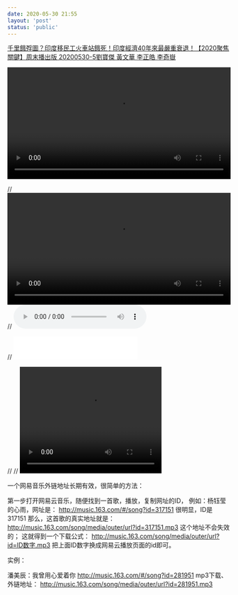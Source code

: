 ```yaml
---
date: 2020-05-30 21:55
layout: 'post'
status: 'public'
---
```


[千里餓殍圖？印度移民工火車站餓死！印度經濟40年來最嚴重衰退！【2020聚焦關鍵】周末播出版 20200530-5劉寶傑 黃文華 李正皓 李奇嶽](https://www.youtube.com/watch?v=0uuool6Ycrg)



<video width="100%" controls="controls"><source src="https://github.com/behalcyon/cited_video/raw/master/Copenhagen%20Vacation%20Travel%20Guide%20%7C%20Expedia.mp4" autoplay controls ></video>

// <video width="100%" controls="controls"><source src="https://media.w3.org/2010/05/sintel/trailer.mp4" autoplay controls ></video>
//  <audio src="http://music.163.com/song/media/outer/url?id=281951.mp3" autoplay loop controls ></audio>

// <iframe frameborder="no" border="0" marginwidth="0" marginheight="0" width=280 height=52 allow="autoplay" src="//music.163.com/outchain/player?type=2&id=28949359&auto=1"></iframe>


// <html>
// <body>
<video width="320" height="240" controls="controls" autoplay="autoplay">
  <source src="https://media.w3.org/2010/05/sintel/trailer.mp4" type="video/mp4" />  
</video>
</body>
</html>


一个网易音乐外链地址长期有效，很简单的方法：

第一步打开网易云音乐，随便找到一首歌，播放，复制网址的ID，
例如：杨钰莹的心雨，网址是：
http://music.163.com/#/song?id=317151
很明显，ID是317151
那么，这首歌的真实地址就是：
http://music.163.com/song/media/outer/url?id=317151.mp3
这个地址不会失效的；
这就得到一个下载公式：
http://music.163.com/song/media/outer/url?id=ID数字.mp3
把上面ID数字换成网易云播放页面的id即可。

实例：

潘美辰：我曾用心爱着你
http://music.163.com/#/song?id=281951
mp3下载、外链地址：
http://music.163.com/song/media/outer/url?id=281951.mp3